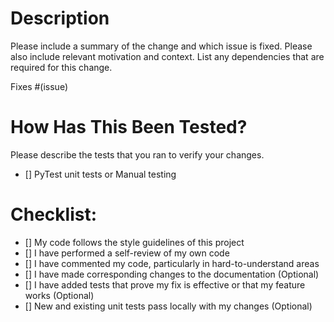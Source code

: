# Description

Please include a summary of the change and which issue is fixed. Please also include relevant motivation and context. List any dependencies that are required for this change.

Fixes #(issue)


# How Has This Been Tested?

Please describe the tests that you ran to verify your changes.

- [] PyTest unit tests or Manual testing

# Checklist:

- [] My code follows the style guidelines of this project
- [] I have performed a self-review of my own code
- [] I have commented my code, particularly in hard-to-understand areas
- [] I have made corresponding changes to the documentation (Optional)
- [] I have added tests that prove my fix is effective or that my feature works (Optional)
- [] New and existing unit tests pass locally with my changes (Optional)
